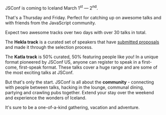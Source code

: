JSConf is coming to Iceland March 1<sup>st</sup> — 2<sup>nd</sup>.

That's a Thursday and Friday. Perfect for catching up on awesome talks and with friends from the JavaScript community.

Expect two awesome tracks over two days with over 30 talks in total.

The **Hekla track** is a curated set of speakers that have [submitted proposals](/speakers/) and made it through the selection process.

The **Katla track** is 50% curated, 50% featuring people like *you*! In a unique format pioneered by JSConf US, anyone can register to speak in a first-come, first-speak format. These talks cover a huge range and are some of the most exciting talks at JSConf.

But that's only the start. JSConf is all about the **community** - connecting with people between talks, hacking in the lounge, communal dining, partying and crawling pubs together. Extend your stay over the weekend and experience the wonders of Iceland.

It's sure to be a one-of-a-kind gathering, vacation and adventure.
